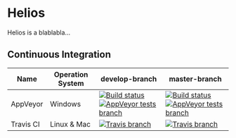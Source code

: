 # Helios
Helios is a blablabla...

## Continuous Integration
| Name          | Operation System | develop-branch  | master-branch |
|---------------|------------------|-----------------|---------------|
| AppVeyor      |  Windows         | [![Build status][appveyor-build-develop]](https://ci.appveyor.com/project/kelely/helios-ec7co/branch/develop)   [![AppVeyor tests branch][appveyor-tests-develop]](https://ci.appveyor.com/project/kelely/helios-ec7co/branch/develop)      | [![Build status][appveyor-build-master]](https://ci.appveyor.com/project/kelely/helios-ec7co/branch/master)   [![AppVeyor tests branch][appveyor-tests-master]](https://ci.appveyor.com/project/kelely/helios-ec7co/branch/master) |
| Travis CI      |  Linux & Mac         | [![Travis branch][travis-build-develop]](https://travis-ci.org/kelely/Helios)      | [![Travis branch][travis-build-master]](https://travis-ci.org/kelely/Helios) |


[appveyor-build-develop]: https://ci.appveyor.com/api/projects/status/ahk8ihmm5dgfk3qh/branch/develop?svg=true
[appveyor-build-master]: https://ci.appveyor.com/api/projects/status/ahk8ihmm5dgfk3qh/branch/master?svg=true
[appveyor-tests-develop]: https://img.shields.io/appveyor/tests/kelely/helios-ec7co/develop.svg
[appveyor-tests-master]: https://img.shields.io/appveyor/tests/kelely/helios-ec7co/master.svg
[travis-build-develop]: https://img.shields.io/travis/kelely/Helios/develop.svg?maxAge=3600&label=travis
[travis-build-master]: https://img.shields.io/travis/kelely/Helios/master.svg?maxAge=3600&label=travis



